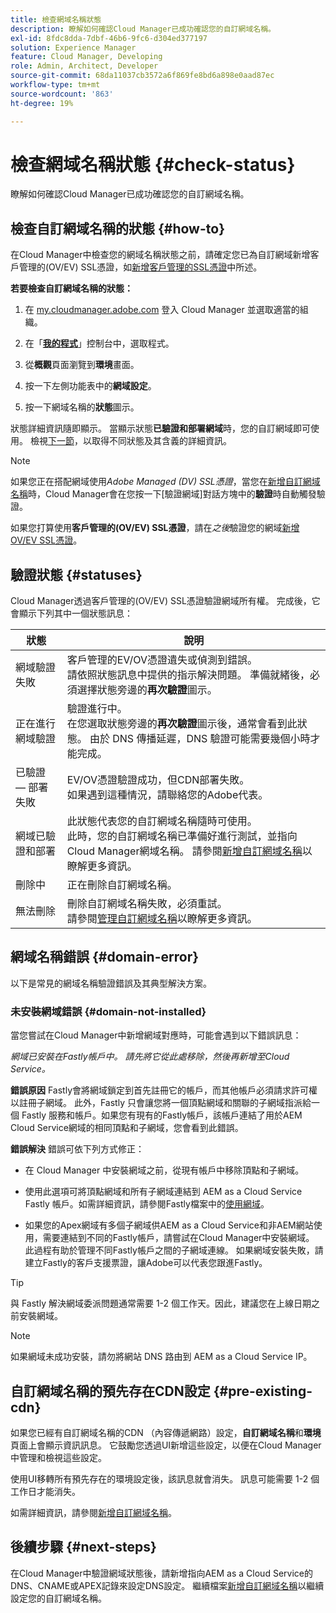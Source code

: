 ```yaml
---
title: 檢查網域名稱狀態
description: 瞭解如何確認Cloud Manager已成功確認您的自訂網域名稱。
exl-id: 8fdc8dda-7dbf-46b6-9fc6-d304ed377197
solution: Experience Manager
feature: Cloud Manager, Developing
role: Admin, Architect, Developer
source-git-commit: 68da11037cb3572a6f869fe8bd6a898e0aad87ec
workflow-type: tm+mt
source-wordcount: '863'
ht-degree: 19%

---
```



# 檢查網域名稱狀態 {#check-status}

瞭解如何確認Cloud Manager已成功確認您的自訂網域名稱。

## 檢查自訂網域名稱的狀態 {#how-to}

在Cloud Manager中檢查您的網域名稱狀態之前，請確定您已為自訂網域新增客戶管理的(OV/EV) SSL憑證，如[新增客戶管理的SSL憑證](/help/implementing/cloud-manager/managing-ssl-certifications/add-ssl-certificate.md##add-customer-managed-ssl-cert)中所述。

**若要檢查自訂網域名稱的狀態：**

1. 在 [my.cloudmanager.adobe.com](https://my.cloudmanager.adobe.com/) 登入 Cloud Manager 並選取適當的組織。

1. 在「**[我的程式](/help/implementing/cloud-manager/navigation.md#my-programs)**」控制台中，選取程式。

1. 從&#x200B;**概觀**&#x200B;頁面瀏覽到&#x200B;**環境**&#x200B;畫面。

1. 按一下左側功能表中的&#x200B;**網域設定**。

1. 按一下網域名稱的&#x200B;**狀態**&#x200B;圖示。

狀態詳細資訊隨即顯示。 當顯示狀態&#x200B;**已驗證和部署網域**&#x200B;時，您的自訂網域即可使用。 檢視[下一節](#statuses)，以取得不同狀態及其含義的詳細資訊。

>[!NOTE]
>
>如果您正在搭配網域使用&#x200B;*Adobe Managed (DV) SSL憑證*，當您在[新增自訂網域名稱](/help/implementing/cloud-manager/custom-domain-names/add-custom-domain-name.md)時，Cloud Manager會在您按一下[驗證網域]對話方塊中的&#x200B;**驗證**&#x200B;時自動觸發驗證。
>
>如果您打算使用&#x200B;**客戶管理的(OV/EV) SSL憑證**，請在&#x200B;*之後*&#x200B;驗證您的網域[新增OV/EV SSL憑證](/help/implementing/cloud-manager/managing-ssl-certifications/add-ssl-certificate.md)。


## 驗證狀態 {#statuses}

Cloud Manager透過客戶管理的(OV/EV) SSL憑證驗證網域所有權。 完成後，它會顯示下列其中一個狀態訊息：

| 狀態 | 說明 |
| --- | --- |
| 網域驗證失敗 | 客戶管理的EV/OV憑證遺失或偵測到錯誤。<br>請依照狀態訊息中提供的指示解決問題。 準備就緒後，必須選擇狀態旁邊的&#x200B;**再次驗證**&#x200B;圖示。 |
| 正在進行網域驗證 | 驗證進行中。<br>在您選取狀態旁邊的&#x200B;**再次驗證**&#x200B;圖示後，通常會看到此狀態。 由於 DNS 傳播延遲，DNS 驗證可能需要幾個小時才能完成。 |
| 已驗證 — 部署失敗 | EV/OV憑證驗證成功，但CDN部署失敗。<br>如果遇到這種情況，請聯絡您的Adobe代表。 |
| 網域已驗證和部署 | 此狀態代表您的自訂網域名稱隨時可使用。<br>此時，您的自訂網域名稱已準備好進行測試，並指向Cloud Manager網域名稱。 請參閱[新增自訂網域名稱](/help/implementing/cloud-manager/custom-domain-names/add-custom-domain-name.md)以瞭解更多資訊。 |
| 刪除中 | 正在刪除自訂網域名稱。 |
| 無法刪除 | 刪除自訂網域名稱失敗，必須重試。<br>請參閱[管理自訂網域名稱](/help/implementing/cloud-manager/custom-domain-names/managing-custom-domain-names.md)以瞭解更多資訊。 |


## 網域名稱錯誤 {#domain-error}

以下是常見的網域名稱驗證錯誤及其典型解決方案。

### 未安裝網域錯誤 {#domain-not-installed}

<!-- This error may occur during domain validation of the EV/OV certificate even after you have checked that the certificate has been updated appropriately. -->

當您嘗試在Cloud Manager中新增網域對應時，可能會遇到以下錯誤訊息：

*網域已安裝在Fastly帳戶中。 請先將它從此處移除，然後再新增至Cloud Service。*

<!-- This message indicates that the domain is currently associated with a different Fastly account—typically outside of Adobe's control. To proceed, the domain must be disassociated from the other account before it can be added to the Adobe-managed Cloud Service. This issue usually occurs when the same domain is already mapped to a different origin in a non-Adobe Fastly configuration. -->

**錯誤原因**
Fastly會將網域鎖定到首先註冊它的帳戶，而其他帳戶必須請求許可權以註冊子網域。 此外，Fastly 只會讓您將一個頂點網域和關聯的子網域指派給一個 Fastly 服務和帳戶。如果您有現有的Fastly帳戶，該帳戶連結了用於AEM Cloud Service網域的相同頂點和子網域，您會看到此錯誤。

**錯誤解決**
錯誤可依下列方式修正：

* 在 Cloud Manager 中安裝網域之前，從現有帳戶中移除頂點和子網域。

* 使用此選項可將頂點網域和所有子網域連結到 AEM as a Cloud Service Fastly 帳戶。如需詳細資訊，請參閱Fastly檔案中的[使用網域](https://www.fastly.com/documentation/guides/getting-started/domains/working-with-domains/working-with-domains/)。

* 如果您的Apex網域有多個子網域供AEM as a Cloud Service和非AEM網站使用，需要連結到不同的Fastly帳戶，請嘗試在Cloud Manager中安裝網域。 此過程有助於管理不同Fastly帳戶之間的子網域連線。 如果網域安裝失敗，請建立Fastly的客戶支援票證，讓Adobe可以代表您跟進Fastly。

>[!TIP]
>
>與 Fastly 解決網域委派問題通常需要 1-2 個工作天。因此，建議您在上線日期之前安裝網域。

>[!NOTE]
>
>如果網域未成功安裝，請勿將網站 DNS 路由到 AEM as a Cloud Service IP。

## 自訂網域名稱的預先存在CDN設定 {#pre-existing-cdn}

如果您已經有自訂網域名稱的CDN （內容傳遞網路）設定，**自訂網域名稱**&#x200B;和&#x200B;**環境**&#x200B;頁面上會顯示資訊訊息。 它鼓勵您透過UI新增這些設定，以便在Cloud Manager中管理和檢視這些設定。

使用UI移轉所有預先存在的環境設定後，該訊息就會消失。 訊息可能需要 1-2 個工作日才能消失。

如需詳細資訊，請參閱[新增自訂網域名稱](/help/implementing/cloud-manager/custom-domain-names/add-custom-domain-name.md)。

## 後續步驟 {#next-steps}

在Cloud Manager中驗證網域狀態後，請新增指向AEM as a Cloud Service的DNS、CNAME或APEX記錄來設定DNS設定。 繼續檔案[新增自訂網域名稱](/help/implementing/cloud-manager/custom-domain-names/add-custom-domain-name.md)以繼續設定您的自訂網域名稱。
